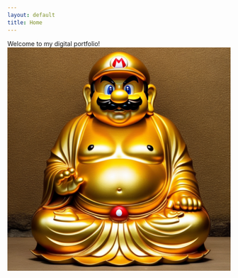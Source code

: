 ```yaml
---
layout: default
title: Home
---
```


Welcome to my digital portfolio!
<img src="./assets/gallery/art/00185-8-Euler_a-juggernautXL_version2-1024x1024.png">

